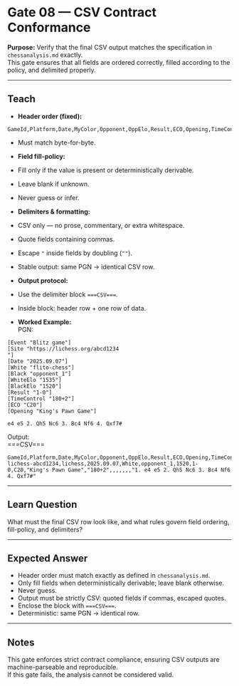 # Gate 08 — CSV Contract Conformance

**Purpose:** Verify that the final CSV output matches the specification in `chessanalysis.md` exactly.  
This gate ensures that all fields are ordered correctly, filled according to the policy, and delimited properly.

---

## Teach
- **Header order (fixed):**  
```
GameId,Platform,Date,MyColor,Opponent,OppElo,Result,ECO,Opening,TimeControl,Blunders,Mistakes,Inaccuracies,ACPL,Accuracy,SystemTag,MovesShort
```
- Must match byte-for-byte.  

- **Field fill-policy:**  
- Fill only if the value is present or deterministically derivable.  
- Leave blank if unknown.  
- Never guess or infer.  

- **Delimiters & formatting:**  
- CSV only — no prose, commentary, or extra whitespace.  
- Quote fields containing commas.  
- Escape `"` inside fields by doubling (`""`).  
- Stable output: same PGN → identical CSV row.  

- **Output protocol:**  
- Use the delimiter block `===CSV===`.  
- Inside block: header row + one row of data.  

- **Worked Example:**  
PGN:  
```
[Event "Blitz game"]
[Site "https://lichess.org/abcd1234
"]
[Date "2025.09.07"]
[White "flito-chess"]
[Black "opponent_1"]
[WhiteElo "1535"]
[BlackElo "1520"]
[Result "1-0"]
[TimeControl "180+2"]
[ECO "C20"]
[Opening "King's Pawn Game"]

e4 e5 2. Qh5 Nc6 3. Bc4 Nf6 4. Qxf7#
```
Output:  
===CSV===
```
GameId,Platform,Date,MyColor,Opponent,OppElo,Result,ECO,Opening,TimeControl,Blunders,Mistakes,Inaccuracies,ACPL,Accuracy,SystemTag,MovesShort
lichess-abcd1234,lichess,2025.09.07,White,opponent_1,1520,1-0,C20,"King's Pawn Game","180+2",,,,,,,"1. e4 e5 2. Qh5 Nc6 3. Bc4 Nf6 4. Qxf7#"
```

---

## Learn Question
What must the final CSV row look like, and what rules govern field ordering, fill-policy, and delimiters?  

---

## Expected Answer
- Header order must match exactly as defined in `chessanalysis.md`.  
- Only fill fields when deterministically derivable; leave blank otherwise.  
- Never guess.  
- Output must be strictly CSV: quoted fields if commas, escaped quotes.  
- Enclose the block with `===CSV===`.  
- Deterministic: same PGN → identical row.  

---

## Notes
This gate enforces strict contract compliance, ensuring CSV outputs are machine-parseable and reproducible.  
If this gate fails, the analysis cannot be considered valid.  

